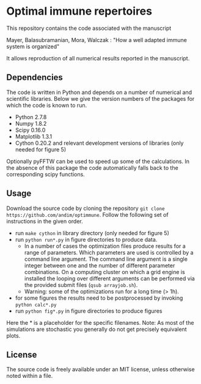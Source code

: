 # Optimal immune repertoires

This repository contains the code associated with the manuscript

Mayer, Balasubramanian, Mora, Walczak : "How a well adapted immune system is organized"

It allows reproduction of all numerical results reported in the manuscript.

## Dependencies

The code is written in Python and depends on a number of numerical and scientific libraries.
Below we give the version numbers of the packages for which the code is known to run.

* Python 2.7.8
* Numpy 1.8.2
* Scipy 0.16.0
* Matplotlib 1.3.1
* Cython 0.20.2 and relevant development versions of libraries (only needed for figure 5) 

Optionally pyFFTW can be used to speed up some of the calculations.
In the absence of this package the code automatically falls back to the corresponding scipy functions.

## Usage

Download the source code by cloning the repository `git clone https://github.com/andim/optimmune`. 
Follow the following set of instructions in the given order.

* run `make cython` in library directory (only needed for figure 5)
* run `python run*.py` in figure directories to produce data.
    - In a number of cases the optimization files produce results for a range of parameters. Which parameters are used is controlled by a command line argument. The command line argument is a single integer between one and the number of different parameter combinations. On a computing cluster on which a grid engine is installed the looping over different arguments can be performed via the provided submit files (`qsub arrayjob.sh`).
    - Warning: some of the optimizations run for a long time (> 1h).
* for some figures the results need to be postprocessed by invoking `python calc*.py`
* run `python fig*.py` in figure directories to produce figures

Here the * is a placeholder for the specific filenames. Note: As most of the simulations are stochastic you generally do not get precisely equivalent plots.

## License

The source code is freely available under an MIT license, unless otherwise noted within a file.
